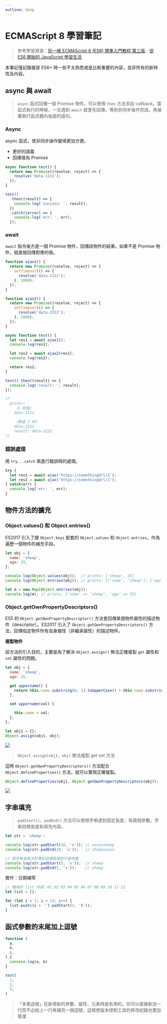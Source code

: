 ```yaml
---
outline: deep
---
```


# ECMAScript 8 學習筆記

> 參考學習資源：[阮一峰 ECMAScript 6 (ES6) 標準入門教程 第三版](https://www.bookstack.cn/books/es6-3rd)、[從 ES6 開始的 JavaScript 學習生活](https://eddy-chang.gitbook.io/javascript-start-from-es6/)

本筆記僅記錄複習 ES6+ 時一些不太熟悉或是比較重要的內容，並非所有的新特性及內容。

## async 與 await

> `async` 函式回傳一個 Promise 物件，可以使用 `then` 方法添加 callback。當函式執行的時候，一旦遇到 `await` 就會先回傳，等到非同步操作完成，再接著執行函式體內後面的語句。

### Async

async 函式，使非同步操作變得更加方便。

- 更好的語義
- 回傳值為 Promise

```js
async function test() {
  return new Promise((resolve, reject) => {
    resolve('data-1111');
  });
}

test()
  .then((result) => {
    console.log('success: ', result);
  })
  .catch((error) => {
    console.log('err: ', err);
  });
```

### await

`await` 指令後方是一個 Promise 物件，回傳該物件的結果。如果不是 Promise 物件，就直接回傳對應的值。

```js
function ajax1() {
  return new Promise((resolve, reject) => {
    setTimeout(() => {
      resolve('data-1111');
    }, 1000);
  });
}

function ajax2() {
  return new Promise((resolve, reject) => {
    setTimeout(() => {
      resolve('data-2222');
    }, 1000);
  });
}

async function test() {
  let res1 = await ajax1();
  console.log(res1);

  let res2 = await ajax2(res1);
  console.log(res2);

  return res2;
}

test().then((result) => {
  console.log('result: ', result);
});

/*
  prints:
    （1 秒後）
    data-1111

    （再過 1 秒）
    data-2222
    result: data-2222
*/
```

### 錯誤處理

用 `try...catch` 來進行錯誤時的處理。

```js
try {
  let res1 = await ajax('https://somethingUrl/1');
  let res2 = await ajax('https://somethingUrl/2');
} catch(err) {
  console.log('err: ', err);
}
```

## 物件方法的擴充

### Object.values() 和 Object.entries()

ES2017 引入了跟 `Object.keys` 配套的 `Object.values` 和 `Object.entries`，作為遍歷一個物件的補充手段。

```js
let obj = {
  name: 'sheep',
  age: 25,
};

console.log(Object.values(obj));  // prints: ['sheep', 25]
console.log(Object.entries(obj)); // prints: [['name', 'sheep'], ['age', 25]]

let m = new Map(Object.entries(obj));
console.log(m); // prints: {'name' => 'sheep', 'age' => 25}
```

### Object.getOwnPropertyDescriptors()

ES5 的 `Object.getOwnPropertyDescriptor()` 方法會回傳某個物件屬性的描述物件（descriptor）。ES2017 引入了 `Object.getOwnPropertyDescriptors()` 方法，回傳指定物件所有自身屬性（非繼承屬性）的描述物件。

**複製物件**

該方法的引入目的，主要是為了解決 `Object.assign()` 無法正確複製 `get` 屬性和 `set` 屬性的問題。

```js
let obj = {
  name: 'sheep',
  age: 25,

  get uppername() {
    return this.name.substring(0, 1).toUpperCase() + this.name.substring(1);
  },

  set uppername(val) {

    this.name = val;
  },
};

let obj1 = {};
Object.assign(obj1, obj);
```

![](https://i.imgur.com/jecc6kR.png)

> `Object.assign(obj1, obj)` 無法複製 get set 方法

這時 `Object.getOwnPropertyDescriptors()` 方法配合 `Object.defineProperties()` 方法，就可以實現正確複製。

```js
Object.defineProperties(obj1, Object.getOwnPropertyDescriptors(obj));
```

![](https://i.imgur.com/VBfjqk9.png)

## 字串填充

> `padStart()`、`padEnd()` 方法可以使得字串達到固定長度，有兩個參數，字串目標長度和填充內容。

```js
let str = 'sheep';

console.log(str.padStart(10, 'x')); // xxxxxsheep
console.log(str.padEnd(10, 'x'));   // sheepxxxxx

// 原字串長度大於等於目標長度則不會改變
console.log(str.padStart(5, 'x'));  // sheep
console.log(str.padEnd(5, 'x'));    // sheep
```

實作：日期補零

```js
// 期待的 list 內容：01 02 03 04 05 06 07 08 09 10 11 12
let list = [];

for (let i = 1; i < 13; i++) {
  list.push((i + '').padStart(2, '0'));
}
```

## 函式參數的末尾加上逗號

```js
function (
  a,
  b,
  c,
) {
  console.log(a, b)
}

test(
  1,
  2,
  3,
)
```

> 「末尾逗號」在新增新的參數、屬性、元素時是有用的，你可以直接新加一行而不必給上一行再補充一個逗號，這樣使版本控制工具的修改紀錄也更加簡潔
